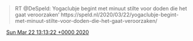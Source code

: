 > RT @DeSpeld: Yogaclubje begint met minuut stilte voor doden die het gaat veroorzaken’ https://speld\.nl/2020/03/22/yogaclubje\-begint\-met\-minuut\-stilte\-voor\-doden\-die\-het\-gaat\-veroorzaken/

<img src="../../media/tweet.ico" width="12" /> [Sun Mar 22 13:13:22 +0000 2020](https://twitter.com/DromerDenker/status/1241714589802389510)